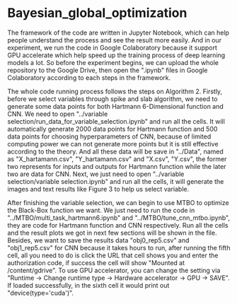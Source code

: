 # Bayesian_global_optimization

The framework of the code are written in Jupyter Notebook, which can help people understand the process and see the result more easily. And in our experiment, we run the code in Google Colaboratory because it support GPU accelerate which help speed up the training process of deep learning models a lot. So before the experiment begins, we can upload the whole repository to the Google Drive, then open the ".ipynb" files in Google Colaboratory according to each steps in the framework.

The whole code running process follows the steps on Algorithm 2. Firstly, before we select variables through spike and slab algorithm, we need to generate some data points for both Hartmann 6-Dimensional function and CNN. We need to open "../variable selection/run_data_for_variable_selection.ipynb" and run all the cells. It will automatically generate 2000 data points for Hartmann function and 500 data points for choosing hyperparameters of CNN, because of limited computing power we can not generate more points but it is still effective according to the theory. And all these data will be save in "../Data", named as "X_hartamann.csv", "Y_hartamann.csv" and "X.csv", "Y.csv", the former two represents for inputs and outputs for Hartmann function while the later two are data for CNN. Next, we just need to open "../variable selection/variable selection.ipynb" and run all the cells, it will generate the images and text results like Figure 3 to help us select variable.

After finishing the variable selection, we can begin to use MTBO to optimize the Black-Box function we want. We just need to run the code in "../MTBO/multi_task_hartmann6.ipynb" and "../MTBO/tune_cnn_mtbo.ipynb", they are code for Hartmann function and CNN respectively. Run all the cells and the result plots we got in next few sections will be shown in the file. Besides, we want to save the results data "obj0\_rep5.csv" and "obj1\_rep5.csv" for CNN because it takes hours to run, after running the fifth cell, all you need to do is click the URL that cell shows you and enter the authorization code, if success the cell will show "Mounted at /content/gdrive". To use GPU accelerator, you can change the setting via "Runtime -> Change runtime type -> Hardware accelerator -> GPU -> SAVE". If loaded successfully, in the sixth cell it would print out "device(type='cuda')".
